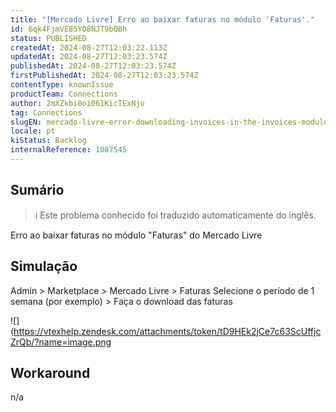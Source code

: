 ```yaml
---
title: "[Mercado Livre] Erro ao baixar faturas no módulo 'Faturas'."
id: 6qk4FjmVE85YO8NJT9bQBh
status: PUBLISHED
createdAt: 2024-08-27T12:03:22.113Z
updatedAt: 2024-08-27T12:03:23.574Z
publishedAt: 2024-08-27T12:03:23.574Z
firstPublishedAt: 2024-08-27T12:03:23.574Z
contentType: knownIssue
productTeam: Connections
author: 2mXZkbi0oi061KicTExNjo
tag: Connections
slugEN: mercado-livre-error-downloading-invoices-in-the-invoices-module
locale: pt
kiStatus: Backlog
internalReference: 1087545
---
```


## Sumário

>ℹ️ Este problema conhecido foi traduzido automaticamente do inglês.


Erro ao baixar faturas no módulo "Faturas" do Mercado Livre

## Simulação


Admin > Marketplace > Mercado Livre > Faturas
Selecione o período de 1 semana (por exemplo) > Faça o download das faturas

 ![](https://vtexhelp.zendesk.com/attachments/token/tD9HEk2jCe7c63ScUffjcZrQb/?name=image.png

## Workaround


n/a





